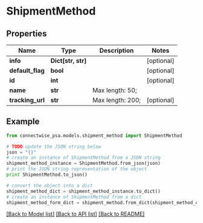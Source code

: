# ShipmentMethod


## Properties
Name | Type | Description | Notes
------------ | ------------- | ------------- | -------------
**info** | **Dict[str, str]** |  | [optional] 
**default_flag** | **bool** |  | [optional] 
**id** | **int** |  | [optional] 
**name** | **str** |  Max length: 50; | 
**tracking_url** | **str** |  Max length: 200; | [optional] 

## Example

```python
from connectwise_psa.models.shipment_method import ShipmentMethod

# TODO update the JSON string below
json = "{}"
# create an instance of ShipmentMethod from a JSON string
shipment_method_instance = ShipmentMethod.from_json(json)
# print the JSON string representation of the object
print ShipmentMethod.to_json()

# convert the object into a dict
shipment_method_dict = shipment_method_instance.to_dict()
# create an instance of ShipmentMethod from a dict
shipment_method_form_dict = shipment_method.from_dict(shipment_method_dict)
```
[[Back to Model list]](../README.md#documentation-for-models) [[Back to API list]](../README.md#documentation-for-api-endpoints) [[Back to README]](../README.md)


